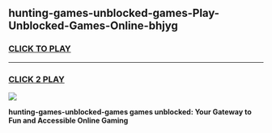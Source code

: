 
## hunting-games-unblocked-games-Play-Unblocked-Games-Online-bhjyg
<h3>
<a href="https://premium76.site?title=hunting-games-unblocked-games&ref=25A">CLICK TO PLAY</a></h3>
<hr>

<h3>
<a href="https://premium76.site?title=hunting-games-unblocked-games&ref=25A">CLICK 2 PLAY</a>
  
</h3>

<a href="https://premium76.site?title=hunting-games-unblocked-games&ref=25A"><img src="https://clearcache.store/games.png"></a>


**hunting-games-unblocked-games games unblocked: Your Gateway to Fun and Accessible Online Gaming**
